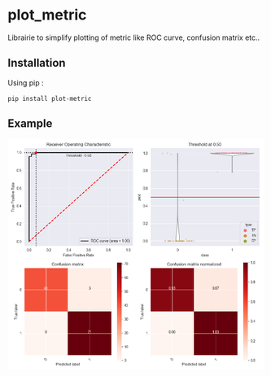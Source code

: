 # plot_metric
Librairie to simplify plotting of metric like ROC curve, confusion matrix etc..

## Installation
Using pip :
```
pip install plot-metric
```

## Example
![Binary Classification Example](example/images/example_binary_classification.png)